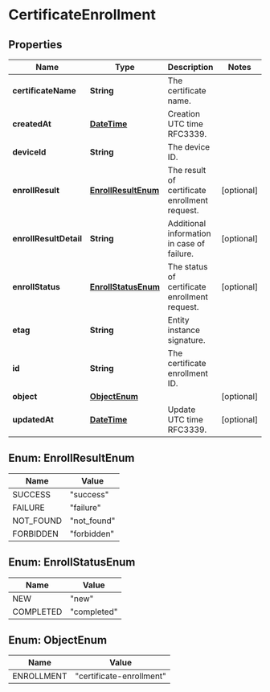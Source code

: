 
# CertificateEnrollment

## Properties
Name | Type | Description | Notes
------------ | ------------- | ------------- | -------------
**certificateName** | **String** | The certificate name. | 
**createdAt** | [**DateTime**](DateTime.md) | Creation UTC time RFC3339. | 
**deviceId** | **String** | The device ID. | 
**enrollResult** | [**EnrollResultEnum**](#EnrollResultEnum) | The result of certificate enrollment request. |  [optional]
**enrollResultDetail** | **String** | Additional information in case of failure. |  [optional]
**enrollStatus** | [**EnrollStatusEnum**](#EnrollStatusEnum) | The status of certificate enrollment request. |  [optional]
**etag** | **String** | Entity instance signature. | 
**id** | **String** | The certificate enrollment ID. | 
**object** | [**ObjectEnum**](#ObjectEnum) |  |  [optional]
**updatedAt** | [**DateTime**](DateTime.md) | Update UTC time RFC3339. |  [optional]


<a name="EnrollResultEnum"></a>
## Enum: EnrollResultEnum
Name | Value
---- | -----
SUCCESS | &quot;success&quot;
FAILURE | &quot;failure&quot;
NOT_FOUND | &quot;not_found&quot;
FORBIDDEN | &quot;forbidden&quot;


<a name="EnrollStatusEnum"></a>
## Enum: EnrollStatusEnum
Name | Value
---- | -----
NEW | &quot;new&quot;
COMPLETED | &quot;completed&quot;


<a name="ObjectEnum"></a>
## Enum: ObjectEnum
Name | Value
---- | -----
ENROLLMENT | &quot;certificate-enrollment&quot;



